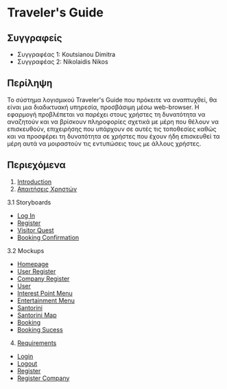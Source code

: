# Traveler's Guide 

## Συγγραφείς 

- Συγγραφέας 1: Koutsianou Dimitra
- Συγγραφέας 2: Nikolaidis Nikos

## Περίληψη

Το σύστημα λογισμικού Traveler's Guide που πρόκειτε να αναπτυχθεί, θα είναι μια διαδικτυακή υπηρεσία, προσβάσιμη μέσω 
web-browser. Η εφαρμογή προβλέπεται να παρέχει στους χρήστες τη δυνατότητα να αναζητούν και να βρίσκουν πληροφορίες σχετικά 
με μέρη που θέλουν να επισκευθούν, επιχειρήσης που υπάρχουν σε αυτές τις τοποθεσίες καθώς και να προσφέρει τη δυνατότητα σε 
χρήστες που έχουν ήδη επισκευθεί τα μέρη αυτά να μοιραστούν τις εντυπώσεις τους με άλλους χρήστες.

## Περιεχόμενα

 1. [Introduction](https://github.com/nnikolao/travelers-guide/blob/master/documentation/intro.md)
 2. [Απαιτήσεις Χρηστών](https://github.com/nnikolao/travelers-guide/blob/master/documentation/requirements.md)
 
 3.1 Storyboards
   * [Log In](https://github.com/nnikolao/travelers-guide/blob/master/pics/mockup.login.storyboard.pdf)
   * [Register](https://github.com/nnikolao/travelers-guide/blob/master/pics/user.register.storyboard.pdf)
   * [Visitor Quest](https://github.com/nnikolao/travelers-guide/blob/master/pics/visitor.quest.storyboard.pdf)
   * [Booking Confirmation](https://github.com/nnikolao/travelers-guide/blob/master/pics/booking.confirmation.storyboard.pdf)
   
 3.2 Mockups
   * [Homepage](https://github.com/nnikolao/travelers-guide/blob/master/pics/homepage.mockup.png)
   * [User Register](https://github.com/nnikolao/travelers-guide/blob/master/pics/homepage.user.mockup.png)
   * [Company Register](https://github.com/nnikolao/travelers-guide/blob/master/pics/register.company.mockup.png)
   * [User](https://github.com/nnikolao/travelers-guide/blob/master/pics/register.user.mockup.png)
   * [Interest Point Menu](https://github.com/nnikolao/travelers-guide/blob/master/pics/interest.point.menu.mockup.png)
   * [Entertainment Menu](https://github.com/nnikolao/travelers-guide/blob/master/pics/entertainment.menu.mockup.png)
   * [Santorini](https://github.com/nnikolao/travelers-guide/blob/master/pics/tangobar.santorini.mockup.png)
   * [Santorini Map](https://github.com/nnikolao/travelers-guide/blob/master/pics/tangobar.santorini.map.mockup.png)
   * [Booking](https://github.com/nnikolao/travelers-guide/blob/master/pics/booking.mockup.png)
   * [Booking Sucess](https://github.com/nnikolao/travelers-guide/blob/master/pics/booking.confirmation.mockup.png)
   
 4. [Requirements](https://github.com/nnikolao/travelers-guide/tree/master/requirements)
   * [Login](https://github.com/sotiristsak/soft-eng-assignment/blob/master/requirements/Login.feature)
   * [Logout](https://github.com/sotiristsak/soft-eng-assignment/blob/master/requirements/Logout.feature)
   * [Register](https://github.com/nnikolao/travelers-guide/blob/master/requirements/Register.feature)
   * [Register Company](https://github.com/nnikolao/travelers-guide/blob/master/requirements/RegisterCompany.feature) 
